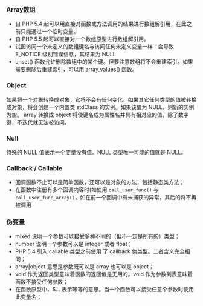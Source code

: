 ### Array数组
- 自 PHP 5.4 起可以用直接对函数或方法调用的结果进行数组解引用，在此之前只能通过一个临时变量。
- 自 PHP 5.5 起可以直接对一个数组原型进行数组解引用。
- 试图访问一个未定义的数组键名与访问任何未定义变量一样：会导致 E_NOTICE 级别错误信息，其结果为 NULL
- unset() 函数允许删除数组中的某个键。但要注意数组将不会重建索引。如果需要删除后重建索引，可以用 array_values() 函数。

### Object
如果将一个对象转换成对象，它将不会有任何变化。如果其它任何类型的值被转换成对象，将会创建一个内置类 stdClass 的实例。如果该值为 NULL，则新的实例为空。 array 转换成 object 将使键名成为属性名并具有相对应的值，除了数字键，不迭代就无法被访问。

### Null
特殊的 NULL 值表示一个变量没有值。NULL 类型唯一可能的值就是 NULL。

### Callback / Callable
- 回调函数不止可以是简单函数，还可以是对象的方法，包括静态类方法；
- 在函数中注册有多个回调内容时(如使用 `call_user_func()` 与 `call_user_func_array()`，如在前一个回调中有未捕获的异常，其后的将不再被调用

### 伪变量
- mixed 说明一个参数可以接受多种不同的（但不一定是所有的）类型；
- number 说明一个参数可以是 integer 或者 float；
- PHP 5.4 引入 callable 类型之前使用 了 callback 伪类型。二者含义完全相同；
- array|object 意思是参数既可以是 array 也可以是 object；
- void 作为返回类型意味着函数的返回值是无用的。void 作为参数列表意味着函数不接受任何参数；
- 在函数原型中，$... 表示等等的意思。当一个函数可以接受任意个参数时使用此变量名；